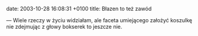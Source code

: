 date: 2003-10-28 16:08:31 +0100
title: Błazen to też zawód

— Wiele rzeczy w życiu widziałam, ale faceta umiejącego założyć koszulkę nie zdejmując z głowy bokserek to jeszcze nie.
